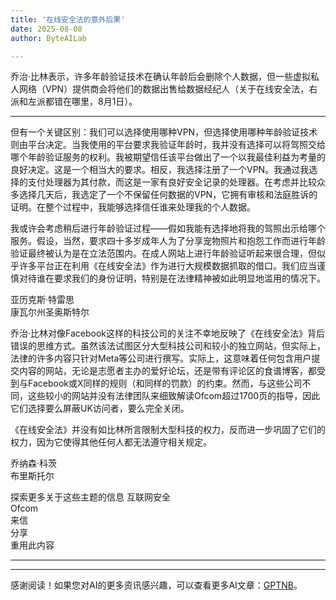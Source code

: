 ```yaml
---
title: '在线安全法的意外后果'
date: 2025-08-08
author: ByteAILab

---
```


乔治·比林表示，许多年龄验证技术在确认年龄后会删除个人数据，但一些虚拟私人网络（VPN）提供商会将他们的数据出售给数据经纪人（关于在线安全法，右派和左派都错在哪里，8月1日）。

---
但有一个关键区别：我们可以选择使用哪种VPN，但选择使用哪种年龄验证技术则由平台决定。当我使用的平台要求我验证年龄时，我并没有选择可以将驾照交给哪个年龄验证服务的权利。我被期望信任该平台做出了一个以我最佳利益为考量的良好决定。这是一个相当大的要求。相反，我选择注册了一个VPN。我通过我选择的支付处理器为其付款，而这是一家有良好安全记录的处理器。在考虑并比较众多选择几天后，我选定了一个不保留任何数据的VPN，它拥有审核和法庭胜诉的证明。在整个过程中，我能够选择信任谁来处理我的个人数据。 

我或许会考虑稍后进行年龄验证过程——假如我能有选择地将我的驾照出示给哪个服务。假设，当然，要求四十多岁成年人为了分享宠物照片和抱怨工作而进行年龄验证最终被认为是在立法范围内。在成人网站上进行年龄验证听起来很合理，但似乎许多平台正在利用《在线安全法》作为进行大规模数据抓取的借口。我们应当谨慎对待谁在要求我们的身份证明，特别是在法律精神被如此明显地滥用的情况下。

亚历克斯·特雷思   
康瓦尔州圣奥斯特尔 

乔治·比林对像Facebook这样的科技公司的关注不幸地反映了《在线安全法》背后错误的思维方式。虽然该法试图区分大型科技公司和较小的独立网站，但实际上，法律的许多内容只针对Meta等公司进行撰写。实际上，这意味着任何包含用户提交内容的网站，无论是志愿者主办的爱好论坛，还是带有评论区的食谱博客，都受到与Facebook或X同样的规则（和同样的罚款）的约束。然而，与这些公司不同，这些较小的网站并没有法律团队来细致解读Ofcom超过1700页的指导，因此它们选择要么屏蔽UK访问者，要么完全关闭。

《在线安全法》并没有如比林所言限制大型科技的权力，反而进一步巩固了它们的权力，因为它使得其他任何人都无法遵守相关规定。

乔纳森·科茨  
布里斯托尔

探索更多关于这些主题的信息
互联网安全  
Ofcom  
来信  
分享  
重用此内容  

---
---
感谢阅读！如果您对AI的更多资讯感兴趣，可以查看更多AI文章：[GPTNB](https://gptnb.com)。
